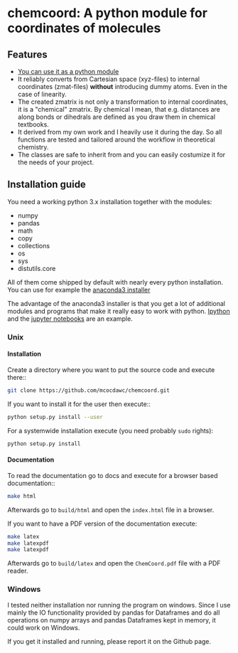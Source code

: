 # chemcoord: A python module for coordinates of molecules


## Features

* [You can use it as a python module](https://xkcd.com/353/)
* It reliably converts from Cartesian space (xyz-files) to internal coordinates (zmat-files)
  **without** introducing dummy atoms. Even in the case of linearity.
* The created zmatrix is not only a transformation to internal coordinates, it is a "chemical" zmatrix. 
  By chemical I mean, that e.g. distances are along bonds or dihedrals are defined as you draw them in chemical textbooks.
* It derived from my own work and I heavily use it during the day.
  So all functions are tested and tailored around the workflow in theoretical chemistry.
* The classes are safe to inherit from and you can easily costumize it for the needs of your project.

## Installation guide

You need a working python 3.x installation together with the modules:

- numpy
- pandas
- math
- copy
- collections
- os
- sys
- distutils.core

All of them come shipped by default with nearly every python installation.
You can use for example the [anaconda3 installer](https://www.continuum.io/downloads/)

The advantage of the anaconda3 installer is that you get a lot of additional modules and programs
that make it really easy to work with python. 
[Ipython](http://ipython.org/) and the [jupyter notebooks](http://jupyter.org/) are an example.

### Unix

#### Installation
Create a directory where you want to put the source code and execute there::
```bash
git clone https://github.com/mcocdawc/chemcoord.git
```
If you want to install it for the user then execute::
```bash
python setup.py install --user
```

For a systemwide installation execute (you need probably `sudo` rights):
```bash
python setup.py install 
```

#### Documentation
To read the documentation go to docs and execute for a browser based documentation::
```bash
make html
```

Afterwards go to `build/html` and open the `index.html` file in a browser.

If you want to have a PDF version of the documentation execute:
```bash
make latex
make latexpdf
make latexpdf
```

Afterwards go to `build/latex` and open the `ChemCoord.pdf` file with a PDF reader.
 

### Windows

I tested neither installation nor running the program on windows.
Since I use mainly the IO functionality provided by pandas for Dataframes and 
do all operations on numpy arrays and pandas Dataframes kept in memory, 
it could work on Windows.

If you get it installed and running, please report it on the Github page.




